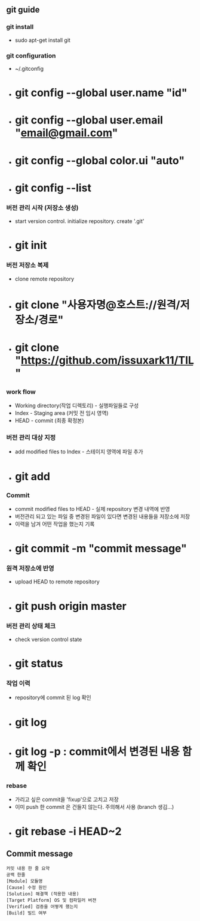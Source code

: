 ## git guide

### git install
- sudo apt-get install git

### git configuration
- ~/.gitconfig
- # git config --global user.name "id"
- # git config --global user.email "email@gmail.com"
- # git config --global color.ui "auto"
- # git config --list

### 버전 관리 시작 (저장소 생성) 
- start version control. initialize repository. create '.git' 
- # git init

### 버전 저장소 복제
- clone remote repository
- # git clone "사용자명@호스트://원격/저장소/경로"
- # git clone "https://github.com/issuxark11/TIL"

### work flow
- Working directory(작업 디렉토리) - 실행파일들로 구성
- Index - Staging area (커밋 전 임시 영역)
- HEAD - commit (최종 확정본)

### 버전 관리 대상 지정 
- add modified files to Index - 스테이지 영역에 파일 추가
- # git add <file name>

### Commit
- commit modified files to HEAD - 실제 repository 변경 내역에 반영
- 버전관리 되고 있는 파일 중 변경된 파일이 있다면 변경된 내용들을 저장소에 저장
- 이력을 남겨 어떤 작업을 했는지 기록
- # git commit -m "commit message"

### 원격 저장소에 반영 
- upload HEAD to remote repository
- # git push origin master

### 버전 관리 상태 체크
- check version control state
- # git status

### 작업 이력 
- repository에 commit 된 log 확인
- # git log
- # git log -p <file name> : commit에서 변경된 내용 함께 확인

### rebase
- 가리고 싶은 commit을 'fixup'으로 고치고 저장
- 이미 push 한 commit 은 건들지 않는다. 주의해서 사용 (branch 생김...)
- # git rebase -i HEAD~2

## Commit message
```shell
커밋 내용 한 줄 요약
공백 한줄 
[Module] 모듈명
[Cause] 수정 원인
[Solution] 해결책 (적용한 내용)
[Target Platform] OS 및 컴파일러 버젼
[Verified] 검증을 어떻게 했는지
[Build] 빌드 여부
```
